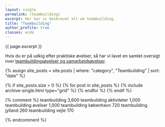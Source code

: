 ```yaml
---
layout: single
permalink: /teambuilding/
excerpt: Her har vi beskrevet alt om teambuilding.
title: "Teambuilding"
author_profile: true
classes: wide
---
```


{{ page.excerpt }}

Hvis du er på udkig efter praktiske øvelser, så har vi lavet en samlet oversigt over [teambuildingsøvelser og samarbejdsøvelser](/samarbejdsovelser/).

{% assign site_posts = site.posts | where: "category", "Teambuilding" | sort: "date" %}

<div class="feature__wrapper">

{% if site_posts.size > 0 %}
  {% for post in site_posts %}
    {% include archive-single.html type="grid" %}
  {% endfor %}
{% endif %}

</div>

{% comment %}
teambuilding 3,600
teambuilding aktiviteter 1,000
teambuilding øvelser 1,000
teambuilding københavn 720
teambuilding jylland 260
teambuilding vejle 170

{% endcomment %}
